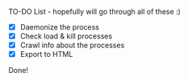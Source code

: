 TO-DO List - hopefully will go through all of these :)

- [x] Daemonize the process
- [x] Check load & kill processes
- [x] Crawl info about the processes
- [x] Export to HTML

Done!